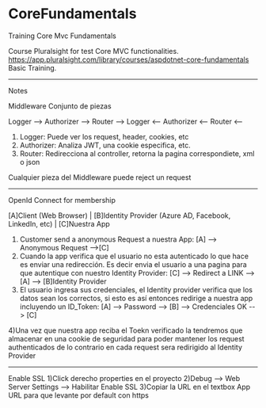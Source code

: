 # CoreFundamentals
Training Core Mvc Fundamentals

Course Pluralsight for test Core MVC functionalities.
https://app.pluralsight.com/library/courses/aspdotnet-core-fundamentals
Basic Training.

------------------------------
Notes

Middleware
Conjunto de piezas

Logger --> Authorizer --> Router -->
Logger <-- Authorizer <-- Router <--

1) Logger: Puede ver los request, header, cookies, etc
2) Authorizer: Analiza JWT, una cookie especifica, etc. 
3) Router: Redirecciona al controller, retorna la pagina correspondiete, xml o json


Cualquier pieza del Middleware puede reject un request

------------------------
OpenId Connect for membership

[A]Client (Web Browser) | [B]Identity Provider (Azure AD, Facebook, LinkedIn, etc) | [C]Nuestra App

1) Customer send a anonymous Request a nuestra App:  [A] --> Anonymous Request -->[C]
2) Cuando la app verifica que el usuario no esta autenticado lo que hace es enviar una redirección. Es decir envia el usuario a una pagina
para que autentique con nuestro Identity Provider: [C] --> Redirect a LINK -->[A] --> [B]Identity Provider
3) El usuario ingresa sus credenciales, el Identity provider verifica que los datos sean los correctos, si esto es así entonces redirige a nuestra app incluyendo un ID_Token: [A] --> Password --> [B] --> Credenciales OK --> [C]

4)Una vez que nuestra app reciba el Toekn verificado la tendremos que almacenar en una cookie de seguridad para poder mantener los request authenticados de lo contrario en cada request sera redirigido al Identity Provider

-------------------------
Enable SSL
1)Click derecho properties en el proyecto
2)Debug --> Web Server Settings --> Habilitar Enable SSL 
3)Copiar la URL en el textbox App URL para que levante por default con https

